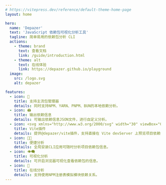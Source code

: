 ```yaml
---
# https://vitepress.dev/reference/default-theme-home-page
layout: home

hero:
  name: 'Depazer'
  text: 'JavaScript 依赖包可视化分析工具'
  tagline: 简单易用的依赖包分析 CLI
  actions:
    - theme: brand
      text: 查看文档
      link: /guide/introduction.html
    - theme: alt
      text: 在线体验
      link: https://depazer.github.io/playground
  image:
    src: /logo.svg
    alt: depazer

features:
  - icon: 🦾
    title: 支持主流包管理器
    details: 同时支持NPM、YARN、PNPM、BUN的本地依赖分析。
  - icon: 🖨️
    title: 输出依赖信息
    details: 可输出依赖信息JSON文件，进行自定义分析。
  - icon: <svg xmlns="http://www.w3.org/2000/svg" width="30" viewBox="0 0 256 256.32"><defs><linearGradient id="a" x1="-.828%" x2="57.636%" y1="7.652%" y2="78.411%"><stop offset="0%" stop-color="#41D1FF"/><stop offset="100%" stop-color="#BD34FE"/></linearGradient><linearGradient id="b" x1="43.376%" x2="50.316%" y1="2.242%" y2="89.03%"><stop offset="0%" stop-color="#FFEA83"/><stop offset="8.333%" stop-color="#FFDD35"/><stop offset="100%" stop-color="#FFA800"/></linearGradient></defs><path fill="url(#a)" d="M255.153 37.938 134.897 252.976c-2.483 4.44-8.862 4.466-11.382.048L.875 37.958c-2.746-4.814 1.371-10.646 6.827-9.67l120.385 21.517a6.537 6.537 0 0 0 2.322-.004l117.867-21.483c5.438-.991 9.574 4.796 6.877 9.62Z"/><path fill="url(#b)" d="M185.432.063 96.44 17.501a3.268 3.268 0 0 0-2.634 3.014l-5.474 92.456a3.268 3.268 0 0 0 3.997 3.378l24.777-5.718c2.318-.535 4.413 1.507 3.936 3.838l-7.361 36.047c-.495 2.426 1.782 4.5 4.151 3.78l15.304-4.649c2.372-.72 4.652 1.36 4.15 3.788l-11.698 56.621c-.732 3.542 3.979 5.473 5.943 2.437l1.313-2.028 72.516-144.72c1.215-2.423-.88-5.186-3.54-4.672l-25.505 4.922c-2.396.462-4.435-1.77-3.759-4.114l16.646-57.705c.677-2.35-1.37-4.583-3.769-4.113Z"/></svg>
    title: Vite插件
    details: 提供@depazer/vite插件，支持直接在 Vite devServer 上预览项目依赖包关系。
  - icon: 🧑‍💻
    title: 便捷分析
    details: 全局安装CLI应用可随时分析项目依赖包信息。
  - icon: 👁️‍🗨️
    title: 可视化分析
    details: 可开启浏览器可视化查看依赖包的信息。
  - icon: 🎠
    title: 在线分析
    details: 支持使用NPM注册表模拟模块依赖关系。
---
```


<style>
.image-src[alt="depazer"] {
    max-width: 160px;
    max-height: 160px;
}

@media (min-width: 640px) {
.image-src[alt="depazer"] {
    max-width: 200px;
    max-height: 200px;
}
}

@media (min-width: 960px) {
.image-src[alt="depazer"] {
    max-width: 340px;
    max-height: 340px;
}
}
</style>
